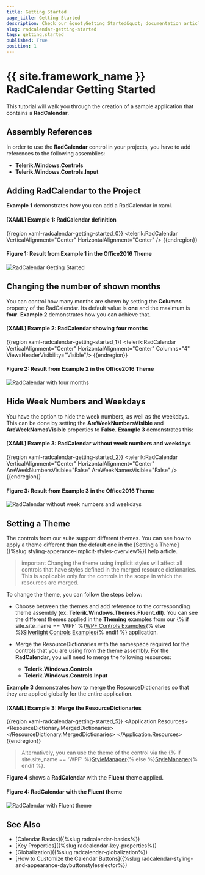 ```yaml
---
title: Getting Started
page_title: Getting Started
description: Check our &quot;Getting Started&quot; documentation article for the RadCalendar {{ site.framework_name }} control.
slug: radcalendar-getting-started
tags: getting,started
published: True
position: 1
---
```


# {{ site.framework_name }} RadCalendar Getting Started

This tutorial will walk you through the creation of a sample application that contains a __RadCalendar__. 

## Assembly References

In order to use the __RadCalendar__ control in your projects, you have to add references to the following assemblies:			

* __Telerik.Windows.Controls__
* __Telerik.Windows.Controls.Input__

## Adding RadCalendar to the Project

**Example 1** demonstrates how you can add a RadCalendar in xaml.

#### __[XAML] Example 1: RadCalendar definition__
{{region xaml-radcalendar-getting-started_0}}
	<telerik:RadCalendar VerticalAlignment="Center" HorizontalAlignment="Center"  />
{{endregion}}

#### __Figure 1: Result from Example 1 in the Office2016 Theme__
![RadCalendar Getting Started](images/RadCalendar_GettingStarted.png)

## Changing the number of shown months

You can control how many months are shown by setting the **Columns** property of the RadCalendar. Its default value is **one** and the maximum is **four**. **Example 2** demonstrates how you can achieve that.

#### __[XAML] Example 2: RadCalendar showing four months__
{{region xaml-radcalendar-getting-started_1}}
	<telerik:RadCalendar VerticalAlignment="Center" HorizontalAlignment="Center" Columns="4" ViewsHeaderVisibility="Visible"/>
{{endregion}}

#### __Figure 2: Result from Example 2 in the Office2016 Theme__
![RadCalendar with four months](images/RadCalendar_Columns.png)

## Hide Week Numbers and Weekdays

You have the option to hide the week numbers, as well as the weekdays. This can be done by setting the **AreWeekNumbersVisible** and **AreWeekNamesVisible** properties to **False**. **Example 3** demonstrates this:

#### __[XAML] Example 3: RadCalendar without week numbers and weekdays__
{{region xaml-radcalendar-getting-started_2}}
	<telerik:RadCalendar VerticalAlignment="Center" HorizontalAlignment="Center" AreWeekNumbersVisible="False" AreWeekNamesVisible="False" />
{{endregion}}

#### __Figure 3: Result from Example 3 in the Office2016 Theme__
![RadCalendar without week numbers and weekdays](images/RadCalendar_HideWeekNumbersAndDays.png)

## Setting a Theme

The controls from our suite support different themes. You can see how to apply a theme different than the default one in the [Setting a Theme]({%slug styling-apperance-implicit-styles-overview%}) help article.

>important Changing the theme using implicit styles will affect all controls that have styles defined in the merged resource dictionaries. This is applicable only for the controls in the scope in which the resources are merged. 

To change the theme, you can follow the steps below:

* Choose between the themes and add reference to the corresponding theme assembly (ex: **Telerik.Windows.Themes.Fluent.dll**). You can see the different themes applied in the **Theming** examples from our {% if site.site_name == 'WPF' %}[WPF Controls Examples](https://demos.telerik.com/wpf/){% else %}[Silverlight Controls Examples](https://demos.telerik.com/silverlight/#Calendar/Theming){% endif %} application.

* Merge the ResourceDictionaries with the namespace required for the controls that you are using from the theme assembly. For the __RadCalendar__, you will need to merge the following resources:

	* __Telerik.Windows.Controls__
    * __Telerik.Windows.Controls.Input__
	
__Example 3__ demonstrates how to merge the ResourceDictionaries so that they are applied globally for the entire application.

#### __[XAML] Example 3: Merge the ResourceDictionaries__  
{{region xaml-radcalendar-getting-started_5}}
	<Application.Resources>
		<ResourceDictionary>
			<ResourceDictionary.MergedDictionaries>
				<ResourceDictionary Source="/Telerik.Windows.Themes.Fluent;component/Themes/System.Windows.xaml"/>
				<ResourceDictionary Source="/Telerik.Windows.Themes.Fluent;component/Themes/Telerik.Windows.Controls.xaml"/>
				<ResourceDictionary Source="/Telerik.Windows.Themes.Fluent;component/Themes/Telerik.Windows.Controls.Input.xaml"/>
			</ResourceDictionary.MergedDictionaries>
		</ResourceDictionary>
	</Application.Resources>
{{endregion}}

>Alternatively, you can use the theme of the control via the {% if site.site_name == 'WPF' %}[StyleManager](https://docs.telerik.com/devtools/wpf/styling-and-appearance/stylemanager/common-styling-apperance-setting-theme-wpf){% else %}[StyleManager](https://docs.telerik.com/devtools/silverlight/styling-and-appearance/stylemanager/common-styling-apperance-setting-theme){% endif %}.

__Figure 4__ shows a __RadCalendar__ with the **Fluent** theme applied.
	
#### __Figure 4: RadCalendar with the Fluent theme__
![RadCalendar with Fluent theme](images/radcalendar-setting-theme.png)


## See Also

* [Calendar Basics]({%slug radcalendar-basics%})
* [Key Properties]({%slug radcalendar-key-properties%})
* [Globalization]({%slug radcalendar-globalization%})
* [How to Customize the Calendar Buttons]({%slug radcalendar-styling-and-appearance-daybuttonstyleselector%})